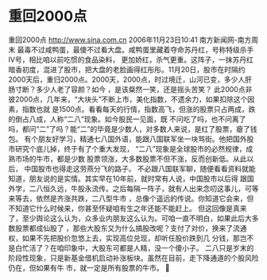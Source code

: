 # 重回2000点

重回2000点
http://www.sina.com.cn 2006年11月23日10:41 南方新闻网-南方周末
最毒不过咸鸭蛋，最傻不过看大盘。咸鸭蛋里藏着夺命苏丹红，号称特级杀手IV号，相比咱以前吃惯的食品染料， 更加娇红，杀气更重。这阵子，一抹苏丹红暗香初度，混进了股市，把大盘的老脸画得红彤彤。11月20日，股市在时隔约 2000天后，重归2000点。2000天，2000点，时过境迁，山河已变，多少人肝肠寸断？多少人老了容颜？如今 ，是该粲然一笑，还是摇头苦笑？
此2000点非彼2000点，几年来，“大块头”不断上市，美化指数，不遗余力，如果扣除这个因素，指数也就 是1500点。看看每天的行情，指数高飞，但涨的股票只占两成，跌的倒占八成，人称“二八”现象。如今股民一见面，既 不问吃了吗，也不问离了吗，都问“二”了吗？能“二”的毕竟是少数人，对多数人来说，是红了股票，瘪了钱包。
有个朋友好学习，精通七八国外语，能跟八国联军坐一块骂街。他把国外股市研究个底儿掉，终于有了个重大发现， “二八”现象是全球股市的必然规律，成熟市场的牛市，都是少数
股票领涨，大多数股票不但不涨，反而创新低。从此以后， 中国股市也得走这劳燕分飞的路子。
不必跟八国联军聊，随便看看资料就能知道，朋友说的是实情。其实早在10年前，就时常有人说，中国股市以后得 跟国外学，二八恒久远，牛股永流传。之后每隔一阵子，就有人出来念叨这事儿，可等来等去，依然是齐涨共跌，二八型牛市 ，总像个遥远的传说。你知道它会来，但不知道它什么时候来，你甚至怀疑咱有生之年还能不能赶上。
但这回像是真来了，至少舆论这么认为，众多业内朋友这么认为。可咱一直不明白，如果此后大多数股票都成仙股了 ，那些大股东又为什么搞股改呢？支付了对价，换来了流通权，如果不先把股价忽悠上去，实现高位兑现，却听任股价跌到几 分钱，那岂不是白忙活了？在咱印象中，大股东可都是人精，没一个傻小子。
二八只是岁末的阶段性现象，只是新基金借机启动补涨板块。虽然在目前，走下降通道的个股风险仍在，但如果有牛 市，就一定是所有股票的牛市。


